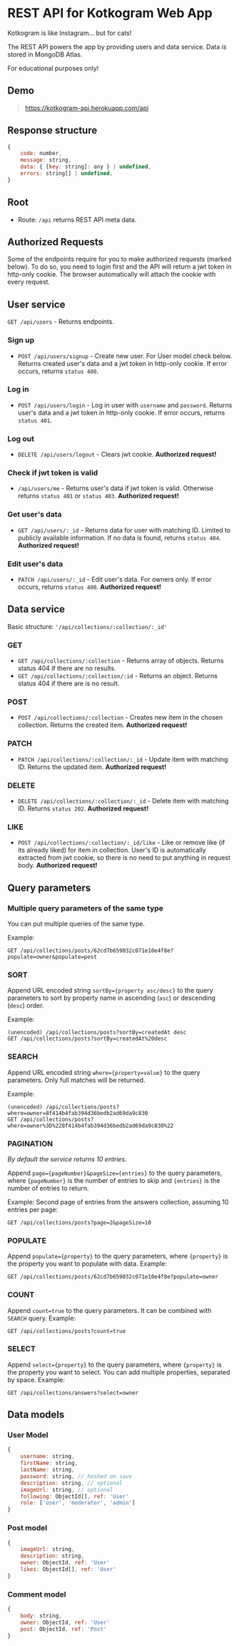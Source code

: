 # **REST API for Kotkogram Web App**

Kotkogram is like Instagram... but for cats!

The REST API powers the app by providing users and data service. Data is stored in MongoDB Atlas.

For educational purposes only!

## **Demo**

> <https://kotkogram-api.herokuapp.com/api>

## **Response structure**

```js
{
    code: number,
    message: string,
    data: { [key: string]: any } | undefined,
    errors: string[] | undefined,
}
```

## **Root**

- Route: `/api` returns REST API meta data.

## **Authorized Requests**

Some of the endpoints require for you to make authorized requests (marked below). To do so, you need to login first and the API will return a jwt token in http-only cookie. The browser automatically will attach the cookie with every request.

## **User service**

`GET /api/users` - Returns endpoints.

### Sign up

- `POST /api/users/signup` - Create new user. For User model check below. Returns created user's data and a jwt token in http-only cookie. If error occurs, returns `status 400`.

### Log in

- `POST /api/users/login` - Log in user with `username` and `password`. Returns user's data and a jwt token in http-only cookie. If error occurs, returns `status 401`.

### Log out

- `DELETE /api/users/logout` - Clears jwt cookie. **Authorized request!**

### Check if jwt token is valid

- `/api/users/me` - Returns user's data if jwt token is valid. Otherwise returns `status 401` or `status 403`. **Authorized request!**

### Get user's data

- `GET /api/users/:_id` - Returns data for user with matching ID. Limited to publicly available information. If no data is found, returns `status 404`. **Authorized request!**

### Edit user's data

- `PATCH /api/users/:_id` - Edit user's data. For owners only. If error occurs, returns `status 400`. **Authorized request!**

## **Data service**

Basic structure: `'/api/collections/:collection/:_id'`

### GET

- `GET /api/collections/:collection` - Returns array of objects. Returns status 404 if there are no results.
- `GET /api/collections/:collection/:id` - Returns an object. Returns status 404 if there are is no result.

### POST

- `POST /api/collections/:collection` - Creates new item in the chosen collection. Returns the created item. **Authorized request!**

### PATCH

- `PATCH /api/collections/:collection/:_id` - Update item with matching ID. Returns the updated item. **Authorized request!**

### DELETE

- `DELETE /api/collections/:collection/:_id` - Delete item with matching ID. Returns `status 202`. **Authorized request!**

### LIKE

- `POST /api/collections/:collection/:_id/like` - Like or remove like (if its already liked) for item in collection. User's ID is automatically extracted from jwt cookie, so there is no need to put anything in request body. **Authorized request!**

## **Query parameters**

### Multiple query parameters of the same type

You can put multiple queries of the same type.

Example:

```http
GET /api/collections/posts/62cd7b659032c071e10e4f8e?populate=owner&populate=post
```

### SORT

Append URL encoded string `sortBy={property asc/desc}` to the query parameters to sort by property name in ascending (`asc`) or descending (`desc`) order.

Example:

```http
(unencoded) /api/collections/posts?sortBy=createdAt desc
GET /api/collections/posts?sortBy=createdAt%20desc
```

### SEARCH

Append URL encoded string `where={property=value}` to the query parameters. Only full matches will be returned.

Example:

```http
(unencoded) /api/collections/posts?where=owner=8f414b4fab394d36bedb2ad69da9c830
GET /api/collections/posts?where=owner%3D%228f414b4fab394d36bedb2ad69da9c830%22
```

### PAGINATION

*By default the service returns 10 entries.*

Append `page={pageNumber}&pageSize={entries}` to the query parameters, where `{pageNumber}` is the number of entries to skip and `{entries}` is the number of entries to return.

Example: Second page of entries from the answers collection, assuming 10 entries per page:

```http
GET /api/collections/posts?page=2&pageSize=10
```

### POPULATE

Append `populate={property}` to the query parameters, where `{property}` is the property you want to populate with data.
Example:

```http
GET /api/collections/posts/62cd7b659032c071e10e4f8e?populate=owner
```

### COUNT

Append `count=true` to the query parameters. It can be combined with `SEARCH` query.
Example:

```http
GET /api/collections/posts?count=true
```

### SELECT

Append `select={property}` to the query parameters, where `{property}` is the property you want to select. You can add multiple properties, separated by space.
Example:

```http
GET /api/collections/answers?select=owner
```

## **Data models**

### User Model

```js
{
    username: string,
    firstName: string,
    lastName: string,
    password: string, // hashed on save
    description: string, // optional
    imageUrl: string, // optional
    following: ObjectId[], ref: 'User'
    role: ['user', 'moderator', 'admin']
}
```

### Post model

```js
{
    imageUrl: string,
    description: string,
    owner: ObjectId, ref: 'User'
    likes: ObjectId[], ref: 'User'
}
```

### Comment model

```js
{
    body: string,
    owner: ObjectId, ref: 'User'
    post: ObjectId, ref: 'Post'
}
